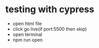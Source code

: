 # testing with cypress

- open html file
- click go live(if port:5500 then skip)
- open terminal
- npm run open